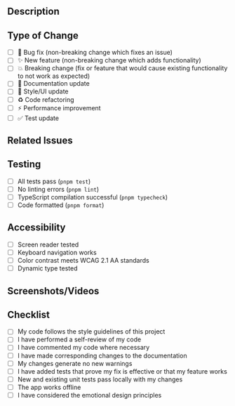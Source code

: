 ## Description

<!-- Provide a brief description of the changes in this PR -->

## Type of Change

- [ ] 🐛 Bug fix (non-breaking change which fixes an issue)
- [ ] ✨ New feature (non-breaking change which adds functionality)
- [ ] 💥 Breaking change (fix or feature that would cause existing functionality to not work as expected)
- [ ] 📝 Documentation update
- [ ] 🎨 Style/UI update
- [ ] ♻️ Code refactoring
- [ ] ⚡ Performance improvement
- [ ] ✅ Test update

## Related Issues

<!-- Link to related issues: Fixes #123, Closes #456 -->

## Testing

- [ ] All tests pass (`pnpm test`)
- [ ] No linting errors (`pnpm lint`)
- [ ] TypeScript compilation successful (`pnpm typecheck`)
- [ ] Code formatted (`pnpm format`)

## Accessibility

- [ ] Screen reader tested
- [ ] Keyboard navigation works
- [ ] Color contrast meets WCAG 2.1 AA standards
- [ ] Dynamic type tested

## Screenshots/Videos

<!-- If applicable, add screenshots or videos to help explain your changes -->

## Checklist

- [ ] My code follows the style guidelines of this project
- [ ] I have performed a self-review of my code
- [ ] I have commented my code where necessary
- [ ] I have made corresponding changes to the documentation
- [ ] My changes generate no new warnings
- [ ] I have added tests that prove my fix is effective or that my feature works
- [ ] New and existing unit tests pass locally with my changes
- [ ] The app works offline
- [ ] I have considered the emotional design principles